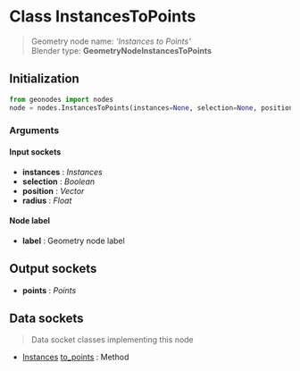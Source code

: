 
# Class InstancesToPoints

> Geometry node name: _'Instances to Points'_<br>Blender type:  **GeometryNodeInstancesToPoints**

## Initialization


```python
from geonodes import nodes
node = nodes.InstancesToPoints(instances=None, selection=None, position=None, radius=None, label=None)
```


### Arguments


#### Input sockets



- **instances** : _Instances_
- **selection** : _Boolean_
- **position** : _Vector_
- **radius** : _Float_



#### Node label



- **label** : Geometry node label



## Output sockets



- **points** : _Points_



## Data sockets

> Data socket classes implementing this node


- [Instances](../sockets/Instances.md) [to_points](../sockets/Instances.md#to_points) : Method


